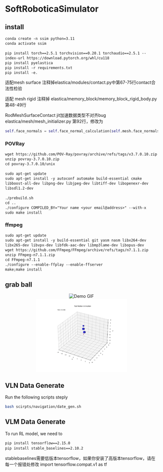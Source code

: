 # SoftRoboticaSimulator

## install
```shell
conda create -n ssim python=3.11
conda activate ssim

pip install torch==2.5.1 torchvision==0.20.1 torchaudio==2.5.1 --index-url https://download.pytorch.org/whl/cu118
pip install pyelastica
pip install -r requirements.txt
pip install -e.
```
适配mesh surface
注释掉elastica/modules/contact.py中第67-75行contact合法性检验

适配 mesh rigid
注释掉 elastica/memory_block/memory_block_rigid_body.py 第48-49行

RodMeshSurfaceContact jit加速数据类型不对齐bug
elastica/mesh/mesh_initializer.py 第92行，修改为
```python
self.face_normals = self.face_normal_calculation(self.mesh.face_normals.astype(np.float64))
```
### POVRay
```shell
wget https://github.com/POV-Ray/povray/archive/refs/tags/v3.7.0.10.zip
unzip povray-3.7.0.10.zip
cd povray-3.7.0.10/unix

sudo apt-get update
sudo apt-get install -y autoconf automake build-essential cmake libboost-all-dev libpng-dev libjpeg-dev libtiff-dev libopenexr-dev libsdl1.2-dev

./prebuild.sh
cd ..
./configure COMPILED_BY="Your name <your email@address>" --with-x
sudo make install
```
### ffmpeg
```shell
sudo apt-get update
sudo apt-get install -y build-essential git yasm nasm libx264-dev libx265-dev libvpx-dev libfdk-aac-dev libmp3lame-dev libopus-dev
wget https://github.com/FFmpeg/FFmpeg/archive/refs/tags/n7.1.1.zip
unzip FFmpeg-n7.1.1.zip
cd FFmpeg-n7.1.1
./configure --enable-ffplay --enable-ffserver
make;make install
```
## grab ball

<div style="text-align: center;">
  <img src="videos/2d.gif" alt="Demo GIF" width="300"/>
</div>

<div style="text-align: center;">
  <img src="videos/3d.gif" alt="Demo GIF" width="300"/>
</div>

## VLN Data Generate

Run the following scripts steply

```bash
bash scirpts/navigation/date_gen.sh
```

## VLM Data Generate
To run RL model, we need to
```bash
pip install tensorflow==2.15.0
pip install stable_baselines==2.10.2
```
stablebaselines需要低版本tensorflow，如果你安装了高版本tensorflow，请在每一个报错处修改 import tensorflow.compat.v1 as tf
